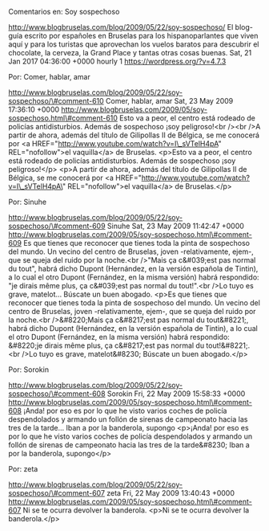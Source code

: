 Comentarios en: Soy sospechoso

http://www.blogbruselas.com/blog/2009/05/22/soy-sospechoso/ El blog-guía
escrito por españoles en Bruselas para los hispanoparlantes que viven
aquí y para los turistas que aprovechan los vuelos baratos para
descubrir el chocolate, la cerveza, la Grand Place y tantas otras cosas
buenas. Sat, 21 Jan 2017 04:36:00 +0000 hourly 1
https://wordpress.org/?v=4.7.3

Por: Comer, hablar, amar

http://www.blogbruselas.com/blog/2009/05/22/soy-sospechoso/\#comment-610
Comer, hablar, amar Sat, 23 May 2009 17:36:10 +0000
http://www.blogbruselas.com/2009/05/soy-sospechoso.html\#comment-610
Esto va a peor, el centro está rodeado de policías antidisturbios.
Además de sospechoso ¡soy peligroso!&lt;br /&gt;&lt;br /&gt;A partir de
ahora, además del título de Gilipollas II de Bélgica, se me conocerá por
&lt;a HREF=&quot;http://www.youtube.com/watch?v=I\_sVTelH4pA&quot;
REL=&quot;nofollow&quot;&gt;el vaquilla&lt;/a&gt; de Bruselas. \<p\>Esto
va a peor, el centro está rodeado de policías antidisturbios. Además de
sospechoso ¡soy peligroso!\</p\> \<p\>A partir de ahora, además del
título de Gilipollas II de Bélgica, se me conocerá por \<a
HREF=\"http://www.youtube.com/watch?v=I\_sVTelH4pA\"
REL=\"nofollow\"\>el vaquilla\</a\> de Bruselas.\</p\>

Por: Sinuhe

http://www.blogbruselas.com/blog/2009/05/22/soy-sospechoso/\#comment-609
Sinuhe Sat, 23 May 2009 11:42:47 +0000
http://www.blogbruselas.com/2009/05/soy-sospechoso.html\#comment-609 Es
que tienes que reconocer que tienes toda la pinta de sospechoso del
mundo. Un vecino del centro de Bruselas, joven -relativamente, ejem-,
que se queja del ruido por la noche.&lt;br /&gt;&quot;Mais ça
c&\#039;est pas normal du tout&quot;, habrá dicho Dupont (Hernández, en
la versión española de Tintin), a lo cual el otro Dupont (Fernández, en
la misma versión) habrá respondido: &quot;je dirais même plus, ça
c&\#039;est pas normal du tout!&quot;.&lt;br /&gt;Lo tuyo es grave,
matelot\... Búscate un buen abogado. \<p\>Es que tienes que reconocer
que tienes toda la pinta de sospechoso del mundo. Un vecino del centro
de Bruselas, joven -relativamente, ejem-, que se queja del ruido por la
noche.\<br /\>&\#8220;Mais ça c&\#8217;est pas normal du tout&\#8221;,
habrá dicho Dupont (Hernández, en la versión española de Tintin), a lo
cual el otro Dupont (Fernández, en la misma versión) habrá respondido:
&\#8220;je dirais même plus, ça c&\#8217;est pas normal du
tout!&\#8221;.\<br /\>Lo tuyo es grave, matelot&\#8230; Búscate un buen
abogado.\</p\>

Por: Sorokin

http://www.blogbruselas.com/blog/2009/05/22/soy-sospechoso/\#comment-608
Sorokin Fri, 22 May 2009 15:58:33 +0000
http://www.blogbruselas.com/2009/05/soy-sospechoso.html\#comment-608
¡Anda! por eso es por lo que he visto varios coches de policía
despendolados y armando un follón de sirenas de campeonato hacia las
tres de la tarde\... Iban a por la banderola, supongo \<p\>¡Anda! por
eso es por lo que he visto varios coches de policía despendolados y
armando un follón de sirenas de campeonato hacia las tres de la
tarde&\#8230; Iban a por la banderola, supongo\</p\>

Por: zeta

http://www.blogbruselas.com/blog/2009/05/22/soy-sospechoso/\#comment-607
zeta Fri, 22 May 2009 13:40:43 +0000
http://www.blogbruselas.com/2009/05/soy-sospechoso.html\#comment-607 Ni
se te ocurra devolver la banderola. \<p\>Ni se te ocurra devolver la
banderola.\</p\>
